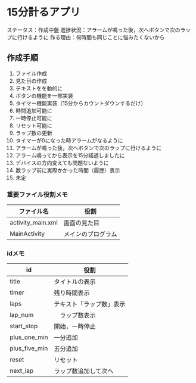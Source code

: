# 15分計るアプリ

ステータス：作成中盤
進捗状況：アラームが鳴った後，次へボタンで次のラップに行けるように
作る理由：何時間も同じことに悩みたくないから  

## 作成手順

1. ファイル作成
2. 見た目の作成
3. テキストをを動的に
4. ボタンの機能を一部実装
5. タイマー機能実装（15分からカウントダウンするだけ）
6. 時間追加可能に
7. 一時停止可能に
8. リセット可能に
9. ラップ数の更新
10. タイマーが0になった時アラームがなるように
11. アラームが鳴った後，次へボタンで次のラップに行けるように
12. アラーム鳴ってから表示を15分経過しましたに
13. デバイスの方向変えても問題ないように
14. 数ラップ前に実際かかった時間（履歴）表示
15. 未定

### 重要ファイル役割メモ
|  ファイル名  |  役割  |
| ---- | ---- |
|  activity_main.xml  |  画面の見た目  |
|  MainActivity  |  メインのプログラム  |

### idメモ
|  id  |  役割  |
| ---- | ---- |
|  title  |  タイトルの表示  |
|  timer  |  残り時間表示  |
|  laps  |  テキスト「ラップ数」表示  |
|  lap_num  | 　ラップ数表示  |
|  start_stop  |  開始，一時停止  |
|  plus_one_min  |  一分追加  |
|  plus_five_min  |  五分追加  |
|  reset  |  リセット  |
|  next_lap  |  ラップ数追加して次へ  |